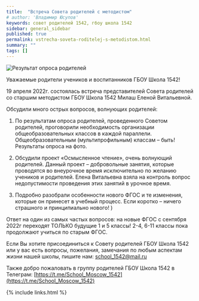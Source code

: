 ```yaml
---
title:  "Встреча Совета родителей с методистом"
# author: 'Владимир Юсупов'
keywords: совет родителей 1542, гбоу школа 1542
sidebar: general_sidebar
published: true
permalink: vstrecha-soveta-roditelej-s-metodistom.html
summary: ""
tags: []
---
```


<p><img src="{{ "images/opros_profile.png" }}" alt="Результат опроса родителей"/></p>

Уважаемые родители учеников и воспитанников ГБОУ Школа 1542!

19 апреля 2022г. состоялась встреча представителей Совета родителей со старшим методистом ГБОУ Школа 1542 Милаш Еленой Витальевной.

Обсудили много острых вопросов, волнующих родителей:

1. По результатам опроса родителей, проведенного Советом родителей, проговорили необходимость организации общеобразовательных классов в каждой параллели. Общеобразовательным (мультипрофильным) классам – быть! Результаты опроса на фото.

2. Обсудили проект «Осмысленное чтение», очень волнующий родителей. Данный проект – добровольные занятия, которые проводятся во внеурочное время исключительно по желанию учеников и родителей. Елена Витальевна взяла на контроль вопрос недопустимости проведения этих занятий в урочное время.

3. Подробно разобрали особенности нового ФГОС и те изменения, которые он принесет в учебный процесс. Если коротко – ничего страшного и принципиально нового! )

Ответ на один из самых частых вопросов: на новые ФГОС с сентября 2022г переходят ТОЛЬКО будущие 1 и 5 классы! 2-4, 6-11 классы пока продолжают учиться по старым ФГОС.

Если Вы хотите присоединиться к Совету родителей ГБОУ Школа 1542 или у вас есть вопросы, пожелания, замечания по любым аспектам жизни нашей школы, пишите нам: [school_1542@mail.ru](mailto:school_1542@mail.ru)

Также добро пожаловать в группу родителей ГБОУ Школа 1542 в Телеграм: [https://t.me/School_Moscow_1542](https://t.me/School_Moscow_1542)

{% include links.html %}
